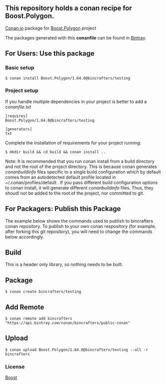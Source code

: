 ## This repository holds a conan recipe for Boost.Polygon.

[Conan.io](https://conan.io) package for [Boost.Polygon](https://github.com/Boostorg/Polygon) project

The packages generated with this **conanfile** can be found in [Bintray](https://bintray.com/bincrafters/public-conan/Boost.Polygon%3Abincrafters).

## For Users: Use this package

### Basic setup

    $ conan install Boost.Polygon/1.64.0@bincrafters/testing

### Project setup

If you handle multiple dependencies in your project is better to add a *conanfile.txt*

    [requires]
    Boost.Polygon/1.64.0@bincrafters/testing

    [generators]
    txt

Complete the installation of requirements for your project running:</small></span>

    $ mkdir build && cd build && conan install ..
	
Note: It is recommended that you run conan install from a build directory and not the root of the project directory.  This is because conan generates *conanbuildinfo* files specific to a single build configuration which by default comes from an autodetected default profile located in ~/.conan/profiles/default .  If you pass different build configuration options to conan install, it will generate different *conanbuildinfo* files.  Thus, they shoudl not be added to the root of the project, nor committed to git. 

## For Packagers: Publish this Package

The example below shows the commands used to publish to bincrafters conan repository. To publish to your own conan respository (for example, after forking this git repository), you will need to change the commands below accordingly. 

## Build  

This is a header only library, so nothing needs to be built.

## Package 

    $ conan create bincrafters/testing
	
## Add Remote

	$ conan remote add bincrafters "https://api.bintray.com/conan/bincrafters/public-conan"

## Upload

    $ conan upload Boost.Polygon/1.64.0@bincrafters/testing --all -r bincrafters

### License
[Boost](LICENSE)
